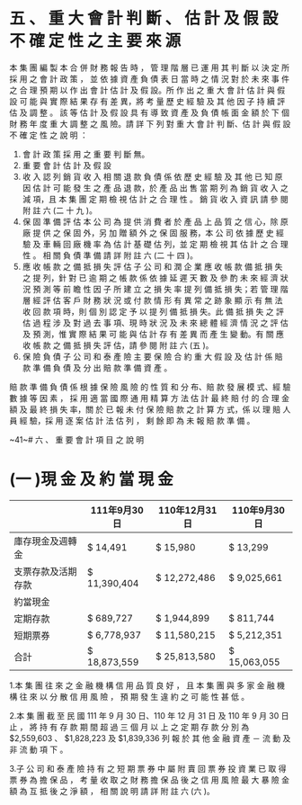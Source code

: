 # 五 、 重 大 會 計 判 斷 、 估 計 及 假 設 不 確 定 性 之 主 要 來 源

本 集 團 編 製 本 合 併 財 務 報 告 時 ， 管 理 階 層 已 運 用 其 判 斷 以 決 定 所 採 用 之 會 計 政 策 ， 並 依 據 資 產 負 債 表 日 當 時 之 情 況 對 於 未 來 事 件 之 合 理 預 期 以 作 出 會 計 估 計 及 假 設。所 作 出 之 重 大 會 計 估 計 與 假 設 可 能 與 實 際 結 果 存 有 差 異，將 考 量 歷 史 經 驗 及 其 他 因 子 持 續 評 估 及 調 整 。 該 等 估 計 及 假 設 具 有 導 致 資 產 及 負 債 帳 面 金 額 於 下 個 財 務 年 度 重 大 調 整 之 風 險。請 詳 下 列 對 重 大 會 計 判 斷、估 計 與 假 設 不 確 定 性 之 說 明 ：

1. 會 計 政 策 採 用 之 重 要 判 斷
無。
2. 重 要 會 計 估 計 及 假 設
1. 收 入 認 列
銷 貨 收 入 相 關 退 款 負 債 係 依 歷 史 經 驗 及 其 他 已 知 原 因 估 計 可 能 發 生 之 產 品 退 款，於 產 品 出 售 當 期 列 為 銷 貨 收 入 之 減 項，且 本 集 團 定 期 檢 視 估 計 之 合 理 性 。 銷 貨 收 入 資 訊 請 參 閱 附 註 六 (二 十 九 )。
2. 保 固 準 備 評 估
本 公 司 為 提 供 消 費 者 於 產 品 上 品 質 之 信 心，除 原 廠 提 供 之 保 固 外，另 加 贈 額 外 之 保 固 服 務，本 公 司 依 據 歷 史 經 驗 及 車 輛 回 廠 機 率 為 估 計 基 礎 估 列，並 定 期 檢 視 其 估 計 之 合 理 性 。 相 關 負 債 準 備 請 詳 附 註 六 (二 十 四 )。
3. 應 收 帳 款 之 備 抵 損 失 評 估
子 公 司 和 潤 企 業 應 收 帳 款 備 抵 損 失 之 提 列，針 對 已 逾 期 之 帳 款 係 依 據 延 遲 天 數 及 參 酌 未 來 經 濟 狀 況 預 測 等 前 瞻 性 因 子 所 建 立 之 損 失 率 提 列 備 抵 損 失；若 管 理 階 層 經 評 估 客 戶 財 務 狀 況 或 付 款 情 形 有 異 常 之 跡 象 顯 示 有 無 法 收 回 款 項 時，則 個 別 認 定 予 以 提 列 備 抵 損 失。此 備 抵 損 失 之 評 估 過 程 涉 及 對 過 去 事 項、現 時 狀 況 及 未 來 總 體 經 濟 情 況 之 評 估 及 預 測，惟 實 際 結 果 可 能 與 估 計 存 有 差 異 而 產 生 變 動。有 關 應 收 帳 款 之 備 抵 損 失 評 估，請 參 閱 附 註 六 (五 )。
4. 保 險 負 債
子 公 司 和 泰 產 險 主 要 保 險 合 約 重 大 假 設 及 估 計 係 賠 款 準 備 負 債 及 分 出 賠 款 準 備 資 產 。

賠 款 準 備 負 債 係 根 據 保 險 風 險 的 性 質 和 分 布、賠 款 發 展 模 式、經 驗 數 據 等 因 素 ， 採 用 適 當 國 際 通 用 精 算 方 法 估 計 最 終 賠 付 的 合 理 金 額 及 最 終 損 失 率，關 於 已 報 未 付 保 險 賠 款 之 計 算 方 式，係 以 理 賠 人 員 經 驗，採 用 逐 案 估 計 法 估 列 ， 剩 餘 即 為 未 報 賠 款 準 備 。

~41~# 六 、 重 要 會 計 項 目 之 說 明

# (一 )現 金 及 約 當 現 金

| |111年9月30日|110年12月31日|110年9月30日|
|---|---|---|---|
|庫存現金及週轉金|$ 14,491|$ 15,980|$ 13,299|
|支票存款及活期存款|$ 11,390,404|$ 12,272,486|$ 9,025,661|
|約當現金| | | |
|定期存款|$ 689,727|$ 1,944,899|$ 811,744|
|短期票券|$ 6,778,937|$ 11,580,215|$ 5,212,351|
|合計|$ 18,873,559|$ 25,813,580|$ 15,063,055|

1.本 集 團 往 來 之 金 融 機 構 信 用 品 質 良 好 ， 且 本 集 團 與 多 家 金 融 機 構 往 來 以 分 散 信 用 風 險 ， 預 期 發 生 違 約 之 可 能 性 甚 低 。

2.本 集 團 截 至 民 國 111 年 9 月 30 日、110 年 12 月 31 日 及 110 年 9 月 30 日 止 ， 將 持 有 存 款 期 間 超 過 三 個 月 以 上 之 定 期 存 款 分 別 為 $2,559,603 、 $1,828,223 及 $1,839,336 列 報 於 其 他 金 融 資 產 － 流 動 及 非 流 動 項 下 。

3.子 公 司 和 泰 產 險 持 有 之 短 期 票 券 中 屬 附 賣 回 票 券 投 資 業 已 取 得 票 券 為 擔 保 品 ， 考 量 收 取 之 財 務 擔 保 品 後 之 信 用 風 險 最 大 暴 險 金 額 為 互 抵 後 之 淨 額 ， 相 關 說 明 請 詳 附 註 六 (六 )。